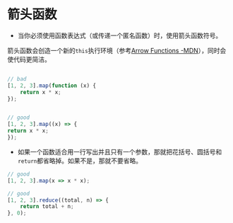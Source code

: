 # 箭头函数

- 当你必须使用函数表达式（或传递一个匿名函数）时，使用箭头函数符号。

箭头函数会创造一个新的`this`执行环境（参考[Arrow Functions -MDN](https://developer.mozilla.org/zh-CN/docs/Web/JavaScript/Reference/Functions/Arrow_functions)），同时会使代码更简洁。

```javascript

// bad
[1, 2, 3].map(function (x) {
    return x * x;
});


// good
[1, 2, 3].map((x) => {
return x * x;
});
```

- 如果一个函数适合用一行写出并且只有一个参数，那就把花括号、圆括号和 `return`都省略掉。如果不是，那就不要省略。

```javascript
// good
[1, 2, 3].map(x => x * x);

// good
[1, 2, 3].reduce((total, n) => {
    return total + n;
}, 0);
```

